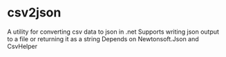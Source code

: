 # csv2json
A utility for converting csv data to json in .net
Supports writing json output to a file or returning it as a string
Depends on Newtonsoft.Json and CsvHelper
